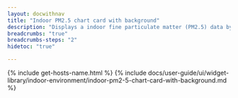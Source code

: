 ```yaml
---
layout: docwithnav
title: "Indoor PM2.5 chart card with background"
description: "Displays a indoor fine particulate matter (PM2.5) data by combining the latest and aggregated values with the background image and optional simplified chart."
breadcrumbs: "true"
breadcrumbs-steps: "2"
hidetoc: "true"

---
```

{% include get-hosts-name.html %}
{% include docs/user-guide/ui/widget-library/indoor-environment/indoor-pm2-5-chart-card-with-background.md %}
